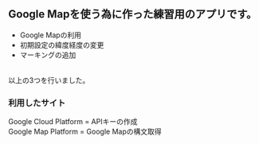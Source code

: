 ## Google Mapを使う為に作った練習用のアプリです。
- Google Mapの利用
- 初期設定の緯度経度の変更
- マーキングの追加
<br>
以上の3つを行いました。

### 利用したサイト
Google Cloud Platform = APIキーの作成<br>
Google Map Platform = Google Mapの構文取得
